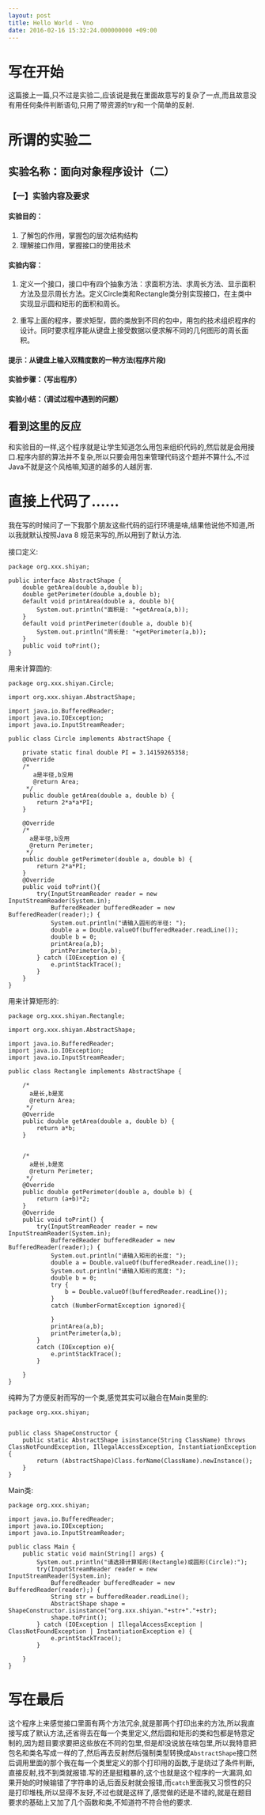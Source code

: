 ```yaml
---
layout: post
title: Hello World - Vno
date: 2016-02-16 15:32:24.000000000 +09:00
---
```


# 写在开始
这篇接上一篇,只不过是实验二,应该说是我在里面故意写的复杂了一点,而且故意没有用任何条件判断语句,只用了带资源的try和一个简单的反射.
# 所谓的实验二
## 实验名称：面向对象程序设计（二）

### 【一】实验内容及要求
#### 实验目的：
1.	了解包的作用，掌握包的层次结构结构
2.	理解接口作用，掌握接口的使用技术
#### 实验内容：
1. 定义一个接口，接口中有四个抽象方法：求面积方法、求周长方法、显示面积方法及显示周长方法。定义Circle类和Rectangle类分别实现接口，在主类中实现显示圆和矩形的面积和周长。

2. 重写上面的程序，要求矩型，圆的类放到不同的包中，用包的技术组织程序的设计。同时要求程序能从键盘上接受数据以便求解不同的几何图形的周长面积。
#### 提示：从键盘上输入双精度数的一种方法(程序片段)
#### 实验步骤：（写出程序）
#### 实验小结：（调试过程中遇到的问题）

## 看到这里的反应
和实验目的一样,这个程序就是让学生知道怎么用包来组织代码的,然后就是会用接口.程序内部的算法并不复杂,所以只要会用包来管理代码这个题并不算什么,不过Java不就是这个风格嘛,知道的越多的人越厉害.

# 直接上代码了......
我在写的时候问了一下我那个朋友这些代码的运行环境是啥,结果他说他不知道,所以我就默认按照Java 8 规范来写的,所以用到了默认方法.

接口定义:

```
package org.xxx.shiyan;

public interface AbstractShape {
    double getArea(double a,double b);
    double getPerimeter(double a,double b);
    default void printArea(double a, double b){
        System.out.println("面积是: "+getArea(a,b));
    }
    default void printPerimeter(double a, double b){
        System.out.println("周长是: "+getPerimeter(a,b));
    }
    public void toPrint();
}
```

用来计算圆的:

```
package org.xxx.shiyan.Circle;

import org.xxx.shiyan.AbstractShape;

import java.io.BufferedReader;
import java.io.IOException;
import java.io.InputStreamReader;

public class Circle implements AbstractShape {

    private static final double PI = 3.14159265358;
    @Override
    /*
       a是半径,b没用
       @return Area;
     */
    public double getArea(double a, double b) {
        return 2*a*a*PI;
    }

    @Override
    /*
      a是半径,b没用
      @return Perimeter;
     */
    public double getPerimeter(double a, double b) {
        return 2*a*PI;
    }
    @Override
    public void toPrint(){
        try(InputStreamReader reader = new InputStreamReader(System.in);
            BufferedReader bufferedReader = new BufferedReader(reader);) {
            System.out.println("请输入圆形的半径: ");
            double a = Double.valueOf(bufferedReader.readLine());
            double b = 0;
            printArea(a,b);
            printPerimeter(a,b);
        } catch (IOException e) {
            e.printStackTrace();
        }
    }
}

```

用来计算矩形的:

```
package org.xxx.shiyan.Rectangle;

import org.xxx.shiyan.AbstractShape;

import java.io.BufferedReader;
import java.io.IOException;
import java.io.InputStreamReader;

public class Rectangle implements AbstractShape {

    /*
      a是长,b是宽
      @return Area;
     */
    @Override
    public double getArea(double a, double b) {
        return a*b;
    }


    /*
      a是长,b是宽
      @return Perimeter;
     */
    @Override
    public double getPerimeter(double a, double b) {
        return (a+b)*2;
    }
    @Override
    public void toPrint() {
        try(InputStreamReader reader = new InputStreamReader(System.in);
            BufferedReader bufferedReader = new BufferedReader(reader);) {
            System.out.println("请输入矩形的长度: ");
            double a = Double.valueOf(bufferedReader.readLine());
            System.out.println("请输入矩形的宽度: ");
            double b = 0;
            try {
                b = Double.valueOf(bufferedReader.readLine());
            }
            catch (NumberFormatException ignored){

            }
            printArea(a,b);
            printPerimeter(a,b);
        }
        catch (IOException e){
            e.printStackTrace();
        }

    }
}
```

纯粹为了方便反射而写的一个类,感觉其实可以融合在Main类里的:
```
package org.xxx.shiyan;


public class ShapeConstructor {
    public static AbstractShape isinstance(String ClassName) throws ClassNotFoundException, IllegalAccessException, InstantiationException {
        return (AbstractShape)Class.forName(ClassName).newInstance();
    }
}
```

Main类:

```
package org.xxx.shiyan;

import java.io.BufferedReader;
import java.io.IOException;
import java.io.InputStreamReader;

public class Main {
    public static void main(String[] args) {
        System.out.println("请选择计算矩形(Rectangle)或圆形(Circle):");
        try(InputStreamReader reader = new InputStreamReader(System.in);
            BufferedReader bufferedReader = new BufferedReader(reader);) {
            String str = bufferedReader.readLine();
            AbstractShape shape = ShapeConstructor.isinstance("org.xxx.shiyan."+str+"."+str);
            shape.toPrint();
        } catch (IOException | IllegalAccessException | ClassNotFoundException | InstantiationException e) {
            e.printStackTrace();
        }

    }
}
```

# 写在最后
这个程序上来感觉接口里面有两个方法冗余,就是那两个打印出来的方法,所以我直接写成了默认方法,还省得去在每一个类里定义,然后圆和矩形的类和包都是特意定制的,因为题目要求要把这些放在不同的包里,但是却没说放在啥包里,所以我特意把包名和类名写成一样的了,然后再去反射然后强制类型转换成`AbstractShape`接口然后调用里面的那个我在每一个类里定义的那个打印用的函数,于是绕过了条件判断,直接反射,找不到类就报错.写的还是挺粗暴的,这个也就是这个程序的一大漏洞,如果开始的时候输错了字符串的话,后面反射就会报错,而`catch`里面我又习惯性的只是打印堆栈,所以显得不友好,不过也就是这样了,感觉做的还是不错的,就是在题目要求的基础上又加了几个函数和类,不知道符不符合他的要求.
